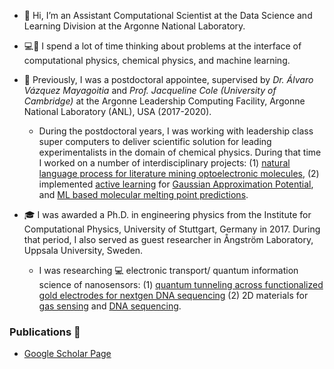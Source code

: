 - 👋 Hi, I’m an Assistant Computational Scientist at the Data Science and Learning Division at the Argonne National Laboratory.

- :computer::thinking: I spend a lot of time thinking about problems at the interface of computational physics, chemical physics, and machine learning.

- 🌱 Previously, I was a postdoctoral appointee, supervised by *Dr. Álvaro Vázquez Mayagoitia* and *Prof. Jacqueline Cole (University of Cambridge)* at the Argonne Leadership Computing Facility, Argonne National Laboratory (ANL), USA (2017-2020).
  -  During the postdoctoral years, I was working with leadership class super computers to deliver scientific solution for leading experimentalists in the domain of chemical physics. During that time I worked on a number of  interdisciplinary projects: (1) [natural language process for literature mining optoelectronic molecules](https://www.nature.com/articles/s41597-019-0306-0), (2) implemented [active learning](https://github.com/pythonpanda2/psik-workshop-AL-GAP) for [Gaussian Approximation Potential](https://www.nature.com/articles/s41524-020-00367-7), and [ML based molecular melting point predictions](https://iopscience.iop.org/article/10.1088/2632-2153/ab8aa3/meta).

- :mortar_board: I was awarded a Ph.D. in engineering physics from the Institute for Computational Physics, University of Stuttgart, Germany in 2017. During that period, I 
also served as guest researcher in Ångström Laboratory, Uppsala University, Sweden. 
  - I was researching :computer: electronic transport/ quantum information science of nanosensors: (1) [quantum 
tunneling across functionalized gold electrodes for nextgen DNA sequencing](https://pubs.rsc.org/en/content/articlehtml/2016/nr/c6nr00500d) (2) 2D materials for [gas sensing](https://pubs.rsc.org/en/content/articlelanding/2019/ta/c9ta00674e/unauth) and [DNA sequencing](https://pubs.rsc.org/en/content/articlehtml/2020/nr/d0nr04363j). 

### Publications 📜
- [Google Scholar Page](https://scholar.google.com/citations?user=NLboWmcAAAAJ&hl=en)
